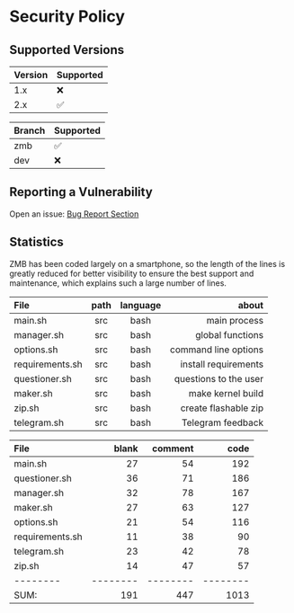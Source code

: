 # Security Policy

## Supported Versions

| Version | Supported          |
| ------- | ------------------ |
| 1.x     | :x:                |
| 2.x     | :white_check_mark: |

| Branch | Supported          |
| ------ | ------------------ |
| zmb    | :white_check_mark: |
| dev    | :x:                |

## Reporting a Vulnerability

Open an issue: [Bug Report Section](https://github.com/grm34/ZenMaxBuilder/issues/new/choose)

## Statistics

ZMB has been coded largely on a smartphone, so the length of the lines is greatly reduced for better visibility to ensure the best support and maintenance, which explains such a large number of lines.

| File            | path | language |                 about |
| :-------------- | :--: | :------: | --------------------: |
| main.sh         | src  |   bash   |          main process |
| manager.sh      | src  |   bash   |      global functions |
| options.sh      | src  |   bash   |  command line options |
| requirements.sh | src  |   bash   |  install requirements |
| questioner.sh   | src  |   bash   | questions to the user |
| maker.sh        | src  |   bash   |     make kernel build |
| zip.sh          | src  |   bash   |  create flashable zip |
| telegram.sh     | src  |   bash   |     Telegram feedback |

| File            |    blank |  comment |     code |
| :-------------- | -------: | -------: | -------: |
| main.sh         |       27 |       54 |      192 |
| questioner.sh   |       36 |       71 |      186 |
| manager.sh      |       32 |       78 |      167 |
| maker.sh        |       27 |       63 |      127 |
| options.sh      |       21 |       54 |      116 |
| requirements.sh |       11 |       38 |       90 |
| telegram.sh     |       23 |       42 |       78 |
| zip.sh          |       14 |       47 |       57 |
| --------        | -------- | -------- | -------- |
| SUM:            |      191 |      447 |     1013 |

